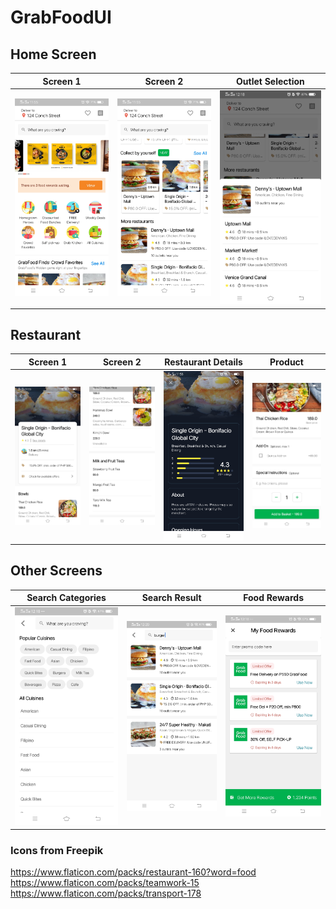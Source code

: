 # GrabFoodUI

## Home Screen
Screen 1               |  Screen 2                       |  Outlet Selection                       
:-------------------------:|:-------------------------:|:-------------------------:
![](docs/images/home_screen_01.jpg)|![](docs/images/home_screen_02.jpg)|![](docs/images/home_screen_03.jpg)|

## Restaurant
Screen 1               |  Screen 2                     |  Restaurant Details       |  Product       
:-------------------------:|:-------------------------:|:-------------------------:|:-------------------------:
![](docs/images/restaurant_screen_01.jpg)|![](docs/images/restaurant_screen_02.jpg)|![](docs/images/restaurant_details_screen.jpg)|![](docs/images/product_screen.jpg)|

## Other Screens
Search Categories               |  Search Result                       |  Food Rewards                       
:-------------------------:|:-------------------------:|:-------------------------:
![](docs/images/other_screen_1.jpg)|![](docs/images/other_screen_2.jpg)|![](docs/images/other_screen_3.jpg)|

### Icons from Freepik
https://www.flaticon.com/packs/restaurant-160?word=food
https://www.flaticon.com/packs/teamwork-15
https://www.flaticon.com/packs/transport-178

